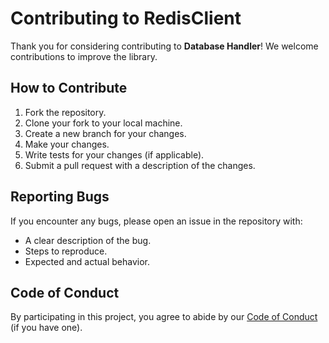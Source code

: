 # Contributing to RedisClient

Thank you for considering contributing to **Database Handler**! We welcome contributions to improve the library.

## How to Contribute

1. Fork the repository.
2. Clone your fork to your local machine.
3. Create a new branch for your changes.
4. Make your changes.
5. Write tests for your changes (if applicable).
6. Submit a pull request with a description of the changes.

## Reporting Bugs

If you encounter any bugs, please open an issue in the repository with:
- A clear description of the bug.
- Steps to reproduce.
- Expected and actual behavior.

## Code of Conduct

By participating in this project, you agree to abide by our [Code of Conduct](#) (if you have one).